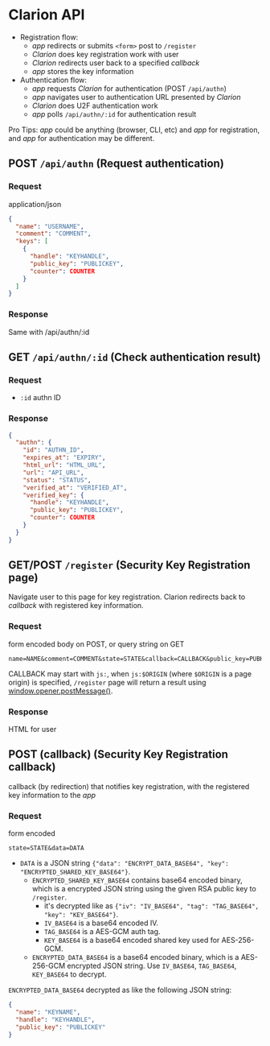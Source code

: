 # Clarion API

- Registration flow:
  - _app_ redirects or submits `<form>` post to `/register`
  - _Clarion_ does key registration work with user
  - _Clarion_ redirects user back to a specified _callback_ 
  - _app_ stores the key information
- Authentication flow:
  - _app_ requests _Clarion_ for authentication (POST `/api/authn`)
  - _app_ navigates user to authentication URL presented by _Clarion_
  - _Clarion_ does U2F authentication work
  - _app_ polls `/api/authn/:id` for authentication result

Pro Tips: _app_ could be anything (browser, CLI, etc) and _app_ for registration, and _app_ for authentication may be different.

## POST `/api/authn` (Request authentication)

### Request

application/json

``` json
{
  "name": "USERNAME",
  "comment": "COMMENT",
  "keys": [
    {
      "handle": "KEYHANDLE",
      "public_key": "PUBLICKEY",
      "counter": COUNTER
    }
  ]
}
```

### Response

Same with /api/authn/:id

## GET `/api/authn/:id` (Check authentication result)

### Request

- `:id` authn ID

### Response

``` json
{
  "authn": {
    "id": "AUTHN_ID",
    "expires_at": "EXPIRY",
    "html_url": "HTML_URL",
    "url": "API_URL",
    "status": "STATUS",
    "verified_at": "VERIFIED_AT",
    "verified_key": {
      "handle": "KEYHANDLE",
      "public_key": "PUBLICKEY",
      "counter": COUNTER
    }
  }
}
```

## GET/POST `/register` (Security Key Registration page)

Navigate user to this page for key registration. Clarion redirects back to _callback_ with registered key information.

### Request

form encoded body on POST, or query string on GET

```
name=NAME&comment=COMMENT&state=STATE&callback=CALLBACK&public_key=PUBKEY
```

CALLBACK may start with `js:`, when `js:$ORIGIN` (where `$ORIGIN` is a page origin) is specified, `/register` page will return a result using [window.opener.postMessage()](https://developer.mozilla.org/en-US/docs/Web/API/Window/postMessage).

### Response

HTML for user

## POST (callback) (Security Key Registration callback)

callback (by redirection) that notifies key registration, with the registered key information to the _app_

### Request

form encoded

```
state=STATE&data=DATA
```

- `DATA` is a JSON string `{"data": "ENCRYPT_DATA_BASE64", "key": "ENCRYPTED_SHARED_KEY_BASE64"}`.
  - `ENCRYPTED_SHARED_KEY_BASE64` contains base64 encoded binary, which is a encrypted JSON string using the given RSA public key to `/register`.
    - it's decrypted like as `{"iv": "IV_BASE64", "tag": "TAG_BASE64", "key": "KEY_BASE64"}`.
    - `IV_BASE64` is a base64 encoded IV.
    - `TAG_BASE64` is a AES-GCM auth tag.
    - `KEY_BASE64` is a base64 encoded shared key used for AES-256-GCM.
  - `ENCRYPTED_DATA_BASE64` is a base64 encoded binary, which is a AES-256-GCM encrypted JSON string. Use `IV_BASE64`, `TAG_BASE64`, `KEY_BASE64` to decrypt.

`ENCRYPTED_DATA_BASE64` decrypted as like the following JSON string:

``` json
{
  "name": "KEYNAME",
  "handle": "KEYHANDLE",
  "public_key": "PUBLICKEY"
}
```

